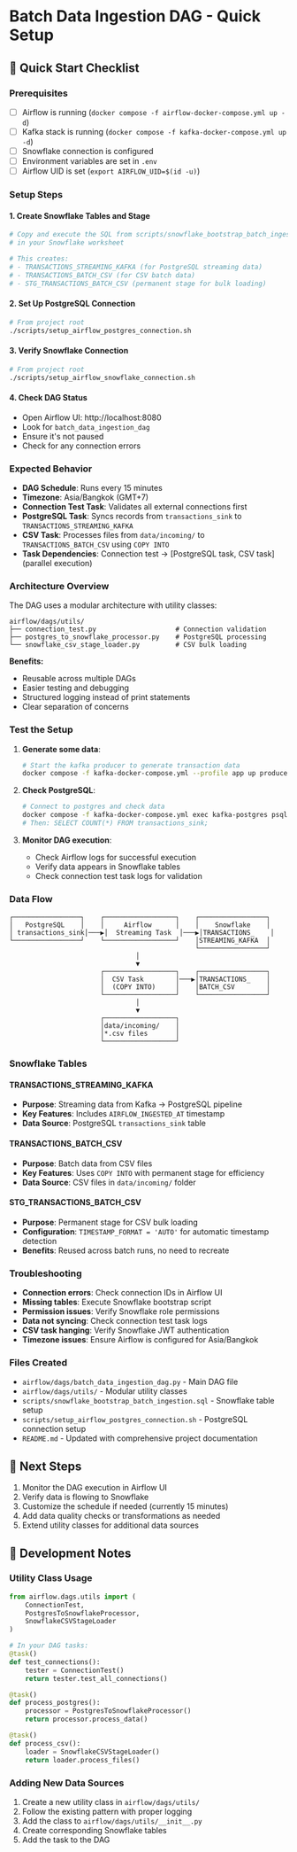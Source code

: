 # Batch Data Ingestion DAG - Quick Setup

## 🚀 Quick Start Checklist

### Prerequisites
- [ ] Airflow is running (`docker compose -f airflow-docker-compose.yml up -d`)
- [ ] Kafka stack is running (`docker compose -f kafka-docker-compose.yml up -d`)
- [ ] Snowflake connection is configured
- [ ] Environment variables are set in `.env`
- [ ] Airflow UID is set (`export AIRFLOW_UID=$(id -u)`)

### Setup Steps

#### 1. Create Snowflake Tables and Stage
```bash
# Copy and execute the SQL from scripts/snowflake_bootstrap_batch_ingestion.sql
# in your Snowflake worksheet

# This creates:
# - TRANSACTIONS_STREAMING_KAFKA (for PostgreSQL streaming data)
# - TRANSACTIONS_BATCH_CSV (for CSV batch data)
# - STG_TRANSACTIONS_BATCH_CSV (permanent stage for bulk loading)
```

#### 2. Set Up PostgreSQL Connection
```bash
# From project root
./scripts/setup_airflow_postgres_connection.sh
```

#### 3. Verify Snowflake Connection
```bash
# From project root
./scripts/setup_airflow_snowflake_connection.sh
```

#### 4. Check DAG Status
- Open Airflow UI: http://localhost:8080
- Look for `batch_data_ingestion_dag`
- Ensure it's not paused
- Check for any connection errors

### Expected Behavior

- **DAG Schedule**: Runs every 15 minutes
- **Timezone**: Asia/Bangkok (GMT+7)
- **Connection Test Task**: Validates all external connections first
- **PostgreSQL Task**: Syncs records from `transactions_sink` to `TRANSACTIONS_STREAMING_KAFKA`
- **CSV Task**: Processes files from `data/incoming/` to `TRANSACTIONS_BATCH_CSV` using `COPY INTO`
- **Task Dependencies**: Connection test → [PostgreSQL task, CSV task] (parallel execution)

### Architecture Overview

The DAG uses a modular architecture with utility classes:

```
airflow/dags/utils/
├── connection_test.py                    # Connection validation
├── postgres_to_snowflake_processor.py    # PostgreSQL processing
└── snowflake_csv_stage_loader.py         # CSV bulk loading
```

**Benefits:**
- Reusable across multiple DAGs
- Easier testing and debugging
- Structured logging instead of print statements
- Clear separation of concerns

### Test the Setup

1. **Generate some data**:
   ```bash
   # Start the kafka producer to generate transaction data
   docker compose -f kafka-docker-compose.yml --profile app up producer
   ```

2. **Check PostgreSQL**:
   ```bash
   # Connect to postgres and check data
   docker compose -f kafka-docker-compose.yml exec kafka-postgres psql -U $POSTGRES_USER -d $POSTGRES_DB
   # Then: SELECT COUNT(*) FROM transactions_sink;
   ```

3. **Monitor DAG execution**:
   - Check Airflow logs for successful execution
   - Verify data appears in Snowflake tables
   - Check connection test task logs for validation

### Data Flow

```
┌─────────────────┐    ┌──────────────────┐    ┌─────────────────┐
│   PostgreSQL    │    │     Airflow      │    │    Snowflake    │
│ transactions_sink│───▶│  Streaming Task  │───▶│TRANSACTIONS_    │
└─────────────────┘    └──────────────────┘    │STREAMING_KAFKA  │
                                               └─────────────────┘
                                │
                                ▼
                       ┌──────────────────┐    ┌─────────────────┐
                       │  CSV Task        │───▶│TRANSACTIONS_    │
                       │  (COPY INTO)     │    │BATCH_CSV        │
                       └──────────────────┘    └─────────────────┘
                                │
                                ▼
                       ┌──────────────────┐
                       │data/incoming/    │
                       │*.csv files       │
                       └──────────────────┘
```

### Snowflake Tables

#### TRANSACTIONS_STREAMING_KAFKA
- **Purpose**: Streaming data from Kafka → PostgreSQL pipeline
- **Key Features**: Includes `AIRFLOW_INGESTED_AT` timestamp
- **Data Source**: PostgreSQL `transactions_sink` table

#### TRANSACTIONS_BATCH_CSV
- **Purpose**: Batch data from CSV files
- **Key Features**: Uses `COPY INTO` with permanent stage for efficiency
- **Data Source**: CSV files in `data/incoming/` folder

#### STG_TRANSACTIONS_BATCH_CSV
- **Purpose**: Permanent stage for CSV bulk loading
- **Configuration**: `TIMESTAMP_FORMAT = 'AUTO'` for automatic timestamp detection
- **Benefits**: Reused across batch runs, no need to recreate

### Troubleshooting

- **Connection errors**: Check connection IDs in Airflow UI
- **Missing tables**: Execute Snowflake bootstrap script
- **Permission issues**: Verify Snowflake role permissions
- **Data not syncing**: Check connection test task logs
- **CSV task hanging**: Verify Snowflake JWT authentication
- **Timezone issues**: Ensure Airflow is configured for Asia/Bangkok

### Files Created

- `airflow/dags/batch_data_ingestion_dag.py` - Main DAG file
- `airflow/dags/utils/` - Modular utility classes
- `scripts/snowflake_bootstrap_batch_ingestion.sql` - Snowflake table setup
- `scripts/setup_airflow_postgres_connection.sh` - PostgreSQL connection setup
- `README.md` - Updated with comprehensive project documentation

## 🎯 Next Steps

1. Monitor the DAG execution in Airflow UI
2. Verify data is flowing to Snowflake
3. Customize the schedule if needed (currently 15 minutes)
4. Add data quality checks or transformations as needed
5. Extend utility classes for additional data sources

## 🔧 Development Notes

### Utility Class Usage

```python
from airflow.dags.utils import (
    ConnectionTest,
    PostgresToSnowflakeProcessor,
    SnowflakeCSVStageLoader
)

# In your DAG tasks:
@task()
def test_connections():
    tester = ConnectionTest()
    return tester.test_all_connections()

@task()
def process_postgres():
    processor = PostgresToSnowflakeProcessor()
    return processor.process_data()

@task()
def process_csv():
    loader = SnowflakeCSVStageLoader()
    return loader.process_files()
```

### Adding New Data Sources

1. Create a new utility class in `airflow/dags/utils/`
2. Follow the existing pattern with proper logging
3. Add the class to `airflow/dags/utils/__init__.py`
4. Create corresponding Snowflake tables
5. Add the task to the DAG
